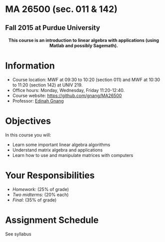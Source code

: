# MA 26500 (sec. 011 & 142)

## Fall 2015 at Purdue University

<h4 style="text-align:center">
  This course is an introduction to linear algebra with applications (using Matlab and possibly Sagemath).
</h4>


# Information

- Course location: MWF at 09:30 to 10:20 (section 011) and MWF at 10:30 to 11:20 (section 142) at UNIV 219.
- Office hours: Monday, Wednesday, Friday 11:20-12:40.
- Course website: <https://github.com/gnang/MA26500>
- Professor: [Edinah Gnang](http://www.math.purdue.edu/~egnang/)


# Objectives

In this course you will:

- Learn some important linear algebra algorithms
- Understand matrix algebra and applications
- Learn how to use and manipulate matrices with computers

# Your Responsibilities

- *Homework:* (25% of grade)
- *Two midterms:* (20% each)
- *Final*: (35% of grade)


# Assignment Schedule

See syllabus
